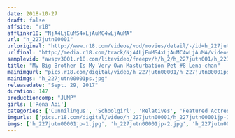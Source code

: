 ```yaml
---
date: 2018-10-27
draft: false
affsite: "r18"
afflinkr18: "NjA4LjEuMS4xLjAuMC4wLjAuMA"
url: "h_227jutn00001"
urloriginal: "http://www.r18.com/videos/vod/movies/detail/-/id=h_227jutn00001"
urlfinal: "http://media.r18.com/track/NjA4LjEuMS4xLjAuMC4wLjAuMA/videos/vod/movies/detail/-/id=h_227jutn00001"
samplevid: "awspv3001.r18.com/litevideo/freepv/h/h_2/h_227jutn001/h_227jutn001_dmb_w.mp4"
title: "My Big Brother Is My Very Own Masturbation Pet #8 Lena-chan"
mainimgurl: "pics.r18.com/digital/video/h_227jutn00001/h_227jutn00001ps.jpg"
mainimgs: "h_227jutn00001ps.jpg"
releasedate: "Sept. 29, 2017"
duration: 147
productioncomp: "JUMP"
girls: ['Rena Aoi']
categories: ['Cunnilingus', 'Schoolgirl', 'Relatives', 'Featured Actress', 'Sister', 'Creampie', 'Hi-Def']
imgurls: ['pics.r18.com/digital/video/h_227jutn00001/h_227jutn00001jp-1.jpg', 'pics.r18.com/digital/video/h_227jutn00001/h_227jutn00001jp-2.jpg', 'pics.r18.com/digital/video/h_227jutn00001/h_227jutn00001jp-3.jpg', 'pics.r18.com/digital/video/h_227jutn00001/h_227jutn00001jp-4.jpg', 'pics.r18.com/digital/video/h_227jutn00001/h_227jutn00001jp-5.jpg', 'pics.r18.com/digital/video/h_227jutn00001/h_227jutn00001jp-6.jpg', 'pics.r18.com/digital/video/h_227jutn00001/h_227jutn00001jp-7.jpg', 'pics.r18.com/digital/video/h_227jutn00001/h_227jutn00001jp-8.jpg', 'pics.r18.com/digital/video/h_227jutn00001/h_227jutn00001jp-9.jpg', 'pics.r18.com/digital/video/h_227jutn00001/h_227jutn00001jp-10.jpg', 'pics.r18.com/digital/video/h_227jutn00001/h_227jutn00001jp-11.jpg', 'pics.r18.com/digital/video/h_227jutn00001/h_227jutn00001jp-12.jpg', 'pics.r18.com/digital/video/h_227jutn00001/h_227jutn00001jp-13.jpg', 'pics.r18.com/digital/video/h_227jutn00001/h_227jutn00001jp-14.jpg', 'pics.r18.com/digital/video/h_227jutn00001/h_227jutn00001jp-15.jpg', 'pics.r18.com/digital/video/h_227jutn00001/h_227jutn00001jp-16.jpg', 'pics.r18.com/digital/video/h_227jutn00001/h_227jutn00001jp-17.jpg', 'pics.r18.com/digital/video/h_227jutn00001/h_227jutn00001jp-18.jpg', 'pics.r18.com/digital/video/h_227jutn00001/h_227jutn00001jp-19.jpg', 'pics.r18.com/digital/video/h_227jutn00001/h_227jutn00001jp-20.jpg']
imgs: ['h_227jutn00001jp-1.jpg', 'h_227jutn00001jp-2.jpg', 'h_227jutn00001jp-3.jpg', 'h_227jutn00001jp-4.jpg', 'h_227jutn00001jp-5.jpg', 'h_227jutn00001jp-6.jpg', 'h_227jutn00001jp-7.jpg', 'h_227jutn00001jp-8.jpg', 'h_227jutn00001jp-9.jpg', 'h_227jutn00001jp-10.jpg', 'h_227jutn00001jp-11.jpg', 'h_227jutn00001jp-12.jpg', 'h_227jutn00001jp-13.jpg', 'h_227jutn00001jp-14.jpg', 'h_227jutn00001jp-15.jpg', 'h_227jutn00001jp-16.jpg', 'h_227jutn00001jp-17.jpg', 'h_227jutn00001jp-18.jpg', 'h_227jutn00001jp-19.jpg', 'h_227jutn00001jp-20.jpg']
---
```

